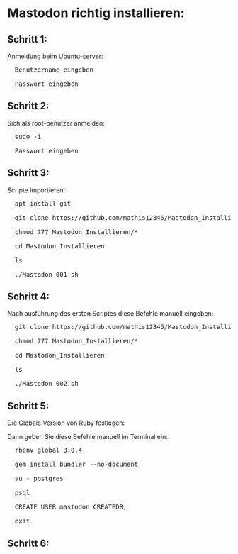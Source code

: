 # Mastodon richtig installieren:

## Schritt 1:
Anmeldung beim Ubuntu-server:

<Pre>
  Benutzername eingeben
  
  Passwort eingeben
</Pre>

## Schritt 2:
Sich als root-benutzer anmelden:

<Pre>
  sudo -i
  
  Passwort eingeben
</Pre>

## Schritt 3:
Scripte importieren:

<Pre>
  apt install git
  
  git clone https://github.com/mathis12345/Mastodon_Installieren
  
  chmod 777 Mastodon_Installieren/*
  
  cd Mastodon_Installieren
  
  ls
  
  ./Mastodon_001.sh
</pre>

## Schritt 4:
Nach ausführung des ersten Scriptes diese Befehle manuell eingeben:

<Pre>
  git clone https://github.com/mathis12345/Mastodon_Installieren
  
  chmod 777 Mastodon_Installieren/*
  
  cd Mastodon_Installieren
  
  ls
  
  ./Mastodon_002.sh
</Pre>

## Schritt 5:
Die Globale Version von Ruby festlegen:

Dann geben Sie diese Befehle manuell im Terminal ein:

<Pre>
  rbenv global 3.0.4
  
  gem install bundler --no-document
  
  su - postgres
  
  psql
  
  CREATE USER mastodon CREATEDB;
  
  exit
</pre>

## Schritt 6:
